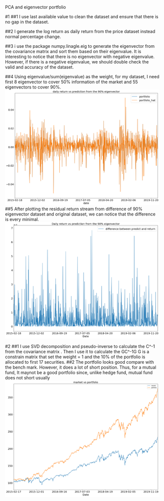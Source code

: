 PCA and eigenvector portfolio

#1
##1
I use last available value to clean the dataset and ensure that there is no gap in the dataset.

##2
I generate the log return as daily return from the price dataset instead normal percentage change.

##3
i use the package numpy.linagle.eig to generate the eigenvector from the covariance matrix and sort them based on their eigenvalue. It is interesting to notice that there is no eigenvector with negative eigenvalue. However, if there is a negative eigenvalue, we should double check the valid and accuracy of the dataset.

##4
Using eigenvalue/sum(eigenvalue) as the weight, for my dataset, I need first 8 eigenvector to cover 50% information of the market and 55 eigenvectors to cover 90%.
![1](https://github.com/Yang-Tao-YT/HW/raw/master/Homework%204%20-%20PCA%20and%20eigenvector/pic/1.png)
##5
After plotting the residual return stream from difference of 90% eigenvector dataset and original dataset, we can notice that the difference is every minimal. 
![1](https://github.com/Yang-Tao-YT/HW/raw/master/Homework%204%20-%20PCA%20and%20eigenvector/pic/2.png)


#2
##1
I use SVD decomposition and pseudo-inverse to calculate the C^-1 from the covariance matrix 
. Then I use it to calculate the GC^-1G
G is a constrain matrix that set the weight = 1 and the 10% of the portfolio is allocated to first 17 securities.
##2
The portfolio looks good compare with the bench mark. However, it does a lot of short position. Thus, for a mutual fund, It maynot be a good portfolio since, unlike hedge fund, mutual fund does not short usually 
![1](https://github.com/Yang-Tao-YT/HW/raw/master/Homework%204%20-%20PCA%20and%20eigenvector/pic/3.png)

